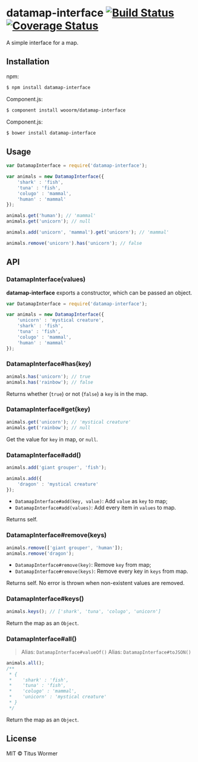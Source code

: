 # datamap-interface [![Build Status](https://travis-ci.org/wooorm/datamap-interface.svg?branch=master)](https://travis-ci.org/wooorm/datamap-interface) [![Coverage Status](https://img.shields.io/coveralls/wooorm/datamap-interface.svg)](https://coveralls.io/r/wooorm/datamap-interface?branch=master)

A simple interface for a map.

## Installation

npm:
```sh
$ npm install datamap-interface
```

Component.js:
```sh
$ component install wooorm/datamap-interface
```

Component.js:
```sh
$ bower install datamap-interface
```

## Usage

```js
var DatamapInterface = require('datamap-interface');

var animals = new DatamapInterface({
    'shark' : 'fish',
    'tuna' : 'fish',
    'colugo' : 'mammal',
    'human' : 'mammal'
});

animals.get('human'); // 'mammal'
animals.get('unicorn'); // null

animals.add('unicorn', 'mammal').get('unicorn'); // 'mammal'

animals.remove('unicorn').has('unicorn'); // false
```

## API

### DatamapInterface(values)

**datamap-interface** exports a constructor, which can be passed an object.

```js
var DatamapInterface = require('datamap-interface');

var animals = new DatamapInterface({
    'unicorn' : 'mystical creature',
    'shark' : 'fish',
    'tuna' : 'fish',
    'colugo' : 'mammal',
    'human' : 'mammal'
});
```

### DatamapInterface#has(key)

```js
animals.has('unicorn'); // true
animals.has('rainbow'); // false
```

Returns whether (`true`) or not (`false`) a `key` is in the map.

### DatamapInterface#get(key)

```js
animals.get('unicorn'); // 'mystical creature'
animals.get('rainbow'); // null
```

Get the value for `key` in map, or `null`.

### DatamapInterface#add()

```js
animals.add('giant grouper', 'fish');

animals.add({
    'dragon' : 'mystical creature'
});
```

- `DatamapInterface#add(key, value)`: Add `value` as `key` to map;
- `DatamapInterface#add(values)`: Add every item in `values` to map.

Returns self.

### DatamapInterface#remove(keys)

```js
animals.remove(['giant grouper', 'human']);
animals.remove('dragon');
```

- `DatamapInterface#remove(key)`: Remove `key` from map;
- `DatamapInterface#remove(keys)`: Remove every key in `keys` from map.

Returns self. No error is thrown when non-existent values are removed.

### DatamapInterface#keys()

```js
animals.keys(); // ['shark', 'tuna', 'colugo', 'unicorn']
```

Return the map as an `Object`.


### DatamapInterface#all()

> Alias: `DatamapInterface#valueOf()`
> Alias: `DatamapInterface#toJSON()`

```js
animals.all();
/**
 * {
 *    'shark' : 'fish',
 *    'tuna' : 'fish',
 *    'colugo' : 'mammal',
 *    'unicorn' : 'mystical creature'
 * }
 */
```

Return the map as an `Object`.

## License

MIT © Titus Wormer

